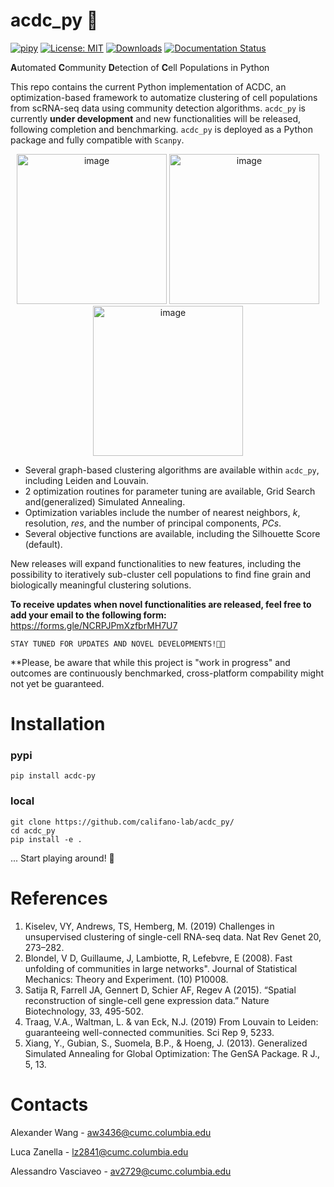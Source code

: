 # acdc_py 🤘
[![pipy](https://img.shields.io/pypi/v/acdc-py?color=informational)](https://pypi.org/project/acdc-py/1.0.2/)
[![License: MIT](https://img.shields.io/badge/License-MIT-yellow.svg)](https://opensource.org/licenses/MIT)
[![Downloads](https://static.pepy.tech/badge/acdc-py)](https://pepy.tech/project/acdc-py)
[![Documentation Status](https://readthedocs.org/projects/acdc-py/badge/?version=latest)](https://readthedocs.org/projects/acdc-py/badge/?version=latest)




**A**utomated **C**ommunity **D**etection of **C**ell Populations in Python  

This repo contains the current Python implementation of ACDC, an optimization-based framework to automatize clustering of cell populations from scRNA-seq data using community detection algorithms. 
```acdc_py``` is currently **under development** and new functionalities will be released, following completion and benchmarking. 
```acdc_py``` is deployed as a Python package and fully compatible with ```Scanpy```.

<div align="center">
  <img width="240" alt="image" src="https://github.com/califano-lab/acdc-beta/assets/92543296/09feabaf-d868-48d7-b830-933210db6005">
  <img width="240" alt="image" src="https://github.com/califano-lab/acdc-beta/assets/92543296/28952fc8-841e-4d3a-80bd-d1a3a92c5a07"> 
  <img width="240" alt="image" src="https://github.com/califano-lab/acdc-beta/assets/92543296/41678fd3-c583-4b7b-939e-dbd443d44c97">
</div>

- Several graph-based clustering algorithms are available within ```acdc_py```, including Leiden and Louvain. 
- 2 optimization routines for parameter tuning are available, Grid Search and(generalized) Simulated Annealing.
- Optimization variables include the number of nearest neighbors, *k*, resolution, *res*, and the number of principal components, *PCs*.
- Several objective functions are available, including the Silhouette Score (default).


New releases will expand functionalities to new features, including the possibility to iteratively sub-cluster cell populations to find fine grain and biologically meaningful clustering solutions.

**To receive updates when novel functionalities are released, feel free to add your email to the following form:** https://forms.gle/NCRPJPmXzfbrMH7U7

``` 
STAY TUNED FOR UPDATES AND NOVEL DEVELOPMENTS!🤘🏾
```

**Please, be aware that while this project is "work in progress" and outcomes are continuously benchmarked, cross-platform compability might not yet be guaranteed. 


# Installation 
### pypi
```shell
pip install acdc-py
```
### local
```shell
git clone https://github.com/califano-lab/acdc_py/
cd acdc_py
pip install -e .
```

... Start playing around! 🎸



# References
1. Kiselev, VY, Andrews, TS, Hemberg, M. (2019) Challenges in unsupervised clustering of single-cell RNA-seq data. Nat Rev Genet 20, 273–282.
2. Blondel, V D, Guillaume, J, Lambiotte, R, Lefebvre, E (2008). Fast unfolding of communities in large networks". Journal of Statistical Mechanics: Theory and Experiment. (10) P10008.
3. Satija R, Farrell JA, Gennert D, Schier AF, Regev A (2015). “Spatial reconstruction of single-cell gene expression data.” Nature Biotechnology, 33, 495-502. 
4. Traag, V.A., Waltman, L. & van Eck, N.J. (2019) From Louvain to Leiden: guaranteeing well-connected communities. Sci Rep 9, 5233. 
5. Xiang, Y., Gubian, S., Suomela, B.P., & Hoeng, J. (2013). Generalized Simulated Annealing for Global Optimization: The GenSA Package. R J., 5, 13.


# Contacts

Alexander Wang - aw3436@cumc.columbia.edu  

Luca Zanella - lz2841@cumc.columbia.edu  

Alessandro Vasciaveo - av2729@cumc.columbia.edu  
